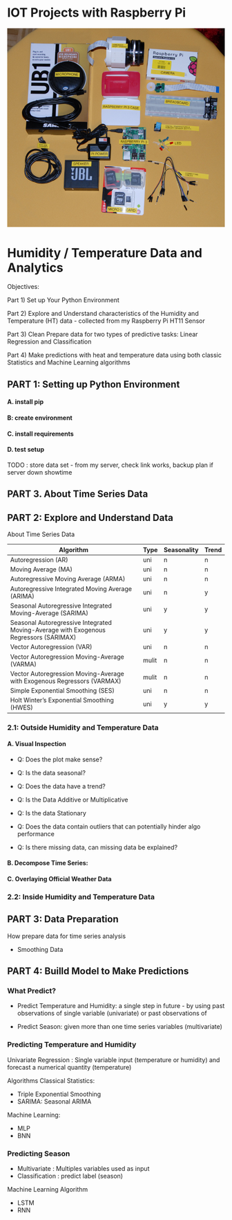 # IOT Projects with Raspberry Pi

![alt text](https://github.com/chalendony/iot/blob/master/images/collecting-hardware.png)


# Humidity / Temperature Data and Analytics 

Objectives:

Part 1) Set up Your Python Environment

Part 2) Explore and Understand characteristics of the Humidity and Temperature (HT) data - collected from my Raspberry Pi HT11 Sensor

Part 3) Clean Prepare data for two types of predictive tasks: Linear Regression and Classification 

Part 4) Make predictions with heat and temperature data using both classic Statistics and Machine Learning algorithms 

## PART 1: Setting up Python Environment

#### A. install pip 

#### B: create environment

#### C. install requirements

#### D. test setup


TODO : store data set - from my server, check link works, backup plan if server down showtime

## PART 3. About Time Series Data

## PART 2: Explore and Understand Data

About Time Series Data



| Algorithm                                                                             | Type  | Seasonality | Trend | 
|---------------------------------------------------------------------------------------|-------|-------------|-------| 
| Autoregression (AR)                                                                   | uni   | n           | n     | 
| Moving Average (MA)                                                                   | uni   | n           | n     | 
| Autoregressive Moving Average (ARMA)                                                  | uni   | n           | n     | 
| Autoregressive Integrated Moving Average (ARIMA)                                      | uni   | n           | y     | 
| Seasonal Autoregressive Integrated Moving-Average (SARIMA)                            | uni   | y           | y     | 
| Seasonal Autoregressive Integrated Moving-Average with Exogenous Regressors (SARIMAX) | uni   | y           | y     | 
| Vector Autoregression (VAR)                                                           | uni   | n           | n     | 
| Vector Autoregression Moving-Average (VARMA)                                          | mulit | n           | n     | 
| Vector Autoregression Moving-Average with Exogenous Regressors (VARMAX)               | mulit | n           | n     | 
| Simple Exponential Smoothing (SES)                                                    | uni   | n           | n     | 
| Holt Winter’s Exponential Smoothing (HWES)                                            | uni   | y           | y     | 


### 2.1: Outside Humidity and Temperature Data

#### A. Visual Inspection

* Q: Does the plot make sense?

* Q: Is the data seasonal?

* Q: Does the data have a trend?

* Q: Is the Data Additive or Multiplicative

* Q: Is the data Stationary

* Q: Does the data contain outliers that can potentially hinder algo performance

* Q: Is there missing data, can missing data be explained?

#### B. Decompose Time Series:

#### C. Overlaying Official Weather Data

 


### 2.2: Inside Humidity and Temperature Data



## PART 3: Data Preparation 

How prepare data for time series analysis

* Smoothing Data 


## PART 4: Builld Model to Make Predictions


### What Predict?


* Predict Temperature and Humidity:  a single step in future - by using past observations of single variable (univariate) or past observations of 
 
 * Predict Season:  given more than one time series variables (multivariate) 


### Predicting Temperature and Humidity 

Univariate Regression : Single variable input (temperature or humidity) and forecast a  numerical quantity (temperature)


Algorithms Classical Statistics:

* Triple Exponential Smoothing
* SARIMA: Seasonal ARIMA

Machine Learning:
* MLP
* BNN



### Predicting Season 

* Multivariate : Multiples variables used as input 
* Classification : predict label (season)


Machine Learning Algorithm

* LSTM
* RNN
